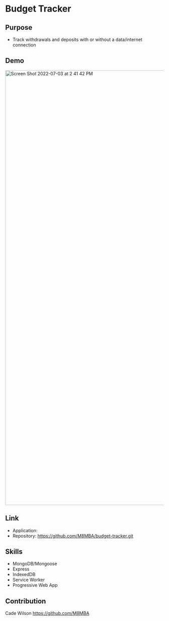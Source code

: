 # Budget Tracker

## Purpose

- Track withdrawals and deposits with or without a data/internet connection

## Demo
<img width="1378" alt="Screen Shot 2022-07-03 at 2 41 42 PM" src="https://user-images.githubusercontent.com/97080366/177056644-a37c5037-3f0e-47ab-913f-f2ee2320d6bb.png">

## Link

- Application: 
- Repository: https://github.com/M8MBA/budget-tracker.git

## Skills

- MongoDB/Mongoose
- Express
- IndexedDB
- Service Worker
- Progressive Web App

## Contribution

Cade Wilson https://github.com/M8MBA